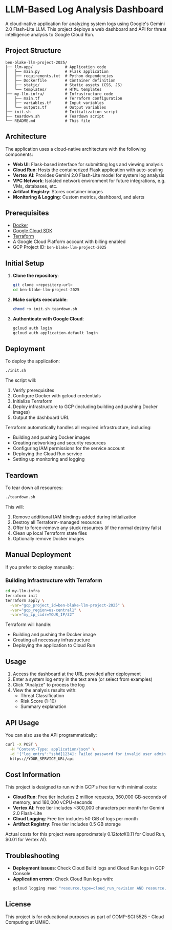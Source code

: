 # LLM-Based Log Analysis Dashboard

A cloud-native application for analyzing system logs using Google's Gemini 2.0 Flash-Lite LLM. This project deploys a web dashboard and API for threat intelligence analysis to Google Cloud Run.

## Project Structure

```
ben-blake-llm-project-2025/
├── llm-app/              # Application code
│   ├── main.py           # Flask application
│   ├── requirements.txt  # Python dependencies
│   ├── Dockerfile        # Container definition
│   ├── static/           # Static assets (CSS, JS)
│   └── templates/        # HTML templates
├── my-llm-infra/         # Infrastructure code
│   ├── main.tf           # Terraform configuration
│   ├── variables.tf      # Input variables
│   └── outputs.tf        # Output variables
├── init.sh               # Initialization script
├── teardown.sh           # Teardown script
└── README.md             # This file
```

## Architecture

The application uses a cloud-native architecture with the following components:

- **Web UI**: Flask-based interface for submitting logs and viewing analysis
- **Cloud Run**: Hosts the containerized Flask application with auto-scaling
- **Vertex AI**: Provides Gemini 2.0 Flash-Lite model for system log analysis
- **VPC Network**: Isolated network environment for future integrations, e.g. VMs, databases, etc.
- **Artifact Registry**: Stores container images
- **Monitoring & Logging**: Custom metrics, dashboard, and alerts

## Prerequisites

- [Docker](https://www.docker.com/products/docker-desktop)
- [Google Cloud SDK](https://cloud.google.com/sdk/docs/install)
- [Terraform](https://developer.hashicorp.com/terraform/downloads)
- A Google Cloud Platform account with billing enabled
- GCP Project ID: `ben-blake-llm-project-2025`

## Initial Setup

1. **Clone the repository**:

   ```bash
   git clone <repository-url>
   cd ben-blake-llm-project-2025
   ```

2. **Make scripts executable**:

   ```bash
   chmod +x init.sh teardown.sh
   ```

3. **Authenticate with Google Cloud**:
   ```bash
   gcloud auth login
   gcloud auth application-default login
   ```

## Deployment

To deploy the application:

```bash
./init.sh
```

The script will:

1. Verify prerequisites
2. Configure Docker with gcloud credentials
3. Initialize Terraform
4. Deploy infrastructure to GCP (including building and pushing Docker images)
5. Output the dashboard URL

Terraform automatically handles all required infrastructure, including:

- Building and pushing Docker images
- Creating networking and security resources
- Configuring IAM permissions for the service account
- Deploying the Cloud Run service
- Setting up monitoring and logging

## Teardown

To tear down all resources:

```bash
./teardown.sh
```

This will:

1. Remove additional IAM bindings added during initialization
2. Destroy all Terraform-managed resources
3. Offer to force-remove any stuck resources (if the normal destroy fails)
4. Clean up local Terraform state files
5. Optionally remove Docker images

## Manual Deployment

If you prefer to deploy manually:

### Building Infrastructure with Terraform

```bash
cd my-llm-infra
terraform init
terraform apply \
  -var="gcp_project_id=ben-blake-llm-project-2025" \
  -var="gcp_region=us-central1" \
  -var="my_ip_cidr=YOUR_IP/32"
```

Terraform will handle:

- Building and pushing the Docker image
- Creating all necessary infrastructure
- Deploying the application to Cloud Run

## Usage

1. Access the dashboard at the URL provided after deployment
2. Enter a system log entry in the text area (or select from examples)
3. Click "Analyze" to process the log
4. View the analysis results with:
   - Threat Classification
   - Risk Score (1-10)
   - Summary explanation

## API Usage

You can also use the API programmatically:

```bash
curl -X POST \
  -H "Content-Type: application/json" \
  -d '{"log_entry":"sshd[1234]: Failed password for invalid user admin from 123.45.67.89 port 22 ssh2"}' \
  https://YOUR_SERVICE_URL/api
```

## Cost Information

This project is designed to run within GCP's free tier with minimal costs:

- **Cloud Run**: Free tier includes 2 million requests, 360,000 GB-seconds of memory, and 180,000 vCPU-seconds
- **Vertex AI**: Free tier includes ~300,000 characters per month for Gemini 2.0 Flash-Lite
- **Cloud Logging**: Free tier includes 50 GiB of logs per month
- **Artifact Registry**: Free tier includes 0.5 GB storage

Actual costs for this project were approximately $0.12 total ($0.11 for Cloud Run, $0.01 for Vertex AI).

## Troubleshooting

- **Deployment issues**: Check Cloud Build logs and Cloud Run logs in GCP Console
- **Application errors**: Check Cloud Run logs with:
  ```bash
  gcloud logging read "resource.type=cloud_run_revision AND resource.labels.service_name=llm-inference-service"
  ```

## License

This project is for educational purposes as part of COMP-SCI 5525 - Cloud Computing at UMKC.
